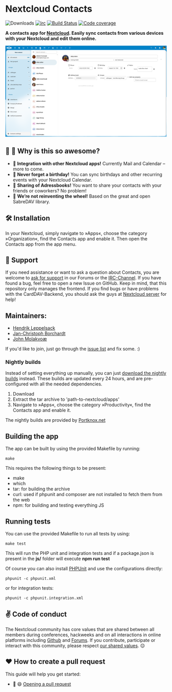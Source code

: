 # Nextcloud Contacts

![Downloads](https://img.shields.io/github/downloads/nextcloud/contacts/total.svg)
[![irc](https://img.shields.io/badge/IRC-%23nextcloud--contacts%20on%20freenode-blue.svg)](https://webchat.freenode.net/?channels=nextcloud-contacts)
[![Build Status](https://travis-ci.org/nextcloud/contacts.svg?branch=master)](https://travis-ci.org/nextcloud/contacts)
[![Code coverage](https://img.shields.io/codecov/c/github/nextcloud/contacts.svg?maxAge=2592000)](https://codecov.io/gh/nextcloud/contacts/)

**A contacts app for [Nextcloud](https://nextcloud.com). Easily sync contacts from various devices with your Nextcloud and edit them online.**

![](https://raw.githubusercontent.com/nextcloud/screenshots/master/apps/Contacts/contacts.png)

## :blue_heart: :tada: Why is this so awesome?

* :rocket: **Integration with other Nextcloud apps!** Currently Mail and Calendar – more to come.
* :tada: **Never forget a birthday!** You can sync birthdays and other recurring events with your Nextcloud Calendar.
* :busts_in_silhouette: **Sharing of Adressbooks!** You want to share your contacts with your friends or coworkers? No problem!
* :see_no_evil: **We’re not reinventing the wheel!** Based on the great and open SabreDAV library.

## :hammer_and_wrench: Installation

In your Nextcloud, simply navigate to »Apps«, choose the category »Organization«, find the Contacts app and enable it.
Then open the Contacts app from the app menu.

## :satellite: Support

If you need assistance or want to ask a question about Contacts, you are welcome to [ask for support](https://help.nextcloud.com) in our Forums or the [IRC-Channel](https://webchat.freenode.net/?channels=nextcloud-contacts). If you have found a bug, feel free to open a new Issue on GitHub. Keep in mind, that this repository only manages the frontend. If you find bugs or have problems with the CardDAV-Backend, you should ask the guys at [Nextcloud server](https://github.com/nextcloud/server) for help!

## Maintainers:

- [Hendrik Leppelsack](https://github.com/Henni)
- [Jan-Christoph Borchardt](https://github.com/jancborchardt)
- [John Molakvoæ](https://github.com/skjnldsv)

If you'd like to join, just go through the [issue list](https://github.com/nextcloud/contacts/issues) and fix some. :)

### Nightly builds

Instead of setting everything up manually, you can just [download the nightly builds](https://nightly.portknox.net/contacts/?C=M;O=D) instead. These builds are updated every 24 hours, and are pre-configured with all the needed dependencies.

1. Download
2. Extract the tar archive to 'path-to-nextcloud/apps'
3. Navigate to »Apps«, choose the category »Productivity«, find the Contacts app and enable it.

The nightly builds are provided by [Portknox.net](https://portknox.net)

## Building the app

The app can be built by using the provided Makefile by running:

    make

This requires the following things to be present:
* make
* which
* tar: for building the archive
* curl: used if phpunit and composer are not installed to fetch them from the web
* npm: for building and testing everything JS

## Running tests
You can use the provided Makefile to run all tests by using:

    make test

This will run the PHP unit and integration tests and if a package.json is present in the **js/** folder will execute **npm run test**

Of course you can also install [PHPUnit](http://phpunit.de/getting-started.html) and use the configurations directly:

    phpunit -c phpunit.xml

or for integration tests:

    phpunit -c phpunit.integration.xml


## :v: Code of conduct

The Nextcloud community has core values that are shared between all members during conferences,
hackweeks and on all interactions in online platforms including [Github](https://github.com/nextcloud) and [Forums](https://help.nextcloud.com).
If you contribute, participate or interact with this community, please respect [our shared values](https://nextcloud.com/code-of-conduct/). :relieved:

## :heart: How to create a pull request

This guide will help you get started: 
- :dancer: :smile: [Opening a pull request](https://opensource.guide/how-to-contribute/#opening-a-pull-request) 


